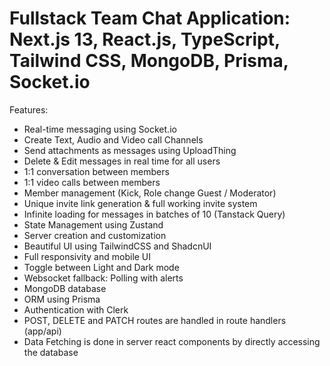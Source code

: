 # Fullstack Team Chat Application: Next.js 13, React.js, TypeScript, Tailwind CSS, MongoDB, Prisma, Socket.io 

Features:

- Real-time messaging using Socket.io
- Create Text, Audio and Video call Channels
- Send attachments as messages using UploadThing
- Delete & Edit messages in real time for all users
- 1:1 conversation between members
- 1:1 video calls between members
- Member management (Kick, Role change Guest / Moderator)
- Unique invite link generation & full working invite system
- Infinite loading for messages in batches of 10 (Tanstack Query)
- State Management using Zustand
- Server creation and customization
- Beautiful UI using TailwindCSS and ShadcnUI
- Full responsivity and mobile UI
- Toggle between Light and Dark mode
- Websocket fallback: Polling with alerts
- MongoDB database 
- ORM using Prisma
- Authentication with Clerk
- POST, DELETE and PATCH routes are handled in route handlers (app/api)
- Data Fetching is done in server react components by directly accessing the database
